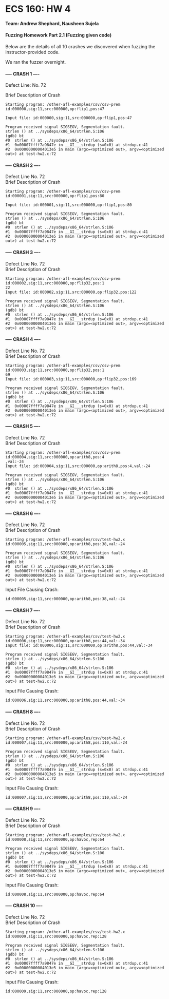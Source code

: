# ECS 160: HW 4
#### Team: Andrew Shephard, Nausheen Sujela


#### Fuzzing Homework Part 2.1 (Fuzzing given code)

Below are the details of all 10 crashes we discovered when fuzzing the instructor-provided code.

We ran the fuzzer overnight.

#### —- CRASH 1 —-  
    
Defect Line: No. 72  

Brief Description of Crash  
```
Starting program: /other-afl-examples/csv/csv-prem id:000000,sig:11,src:000000,op:flip1,pos:47

Input file: id:000000,sig:11,src:000000,op:flip1,pos:47

Program received signal SIGSEGV, Segmentation fault.
strlen () at ../sysdeps/x86_64/strlen.S:106
(gdb) bt
#0  strlen () at ../sysdeps/x86_64/strlen.S:106
#1  0x00007ffff7a9847e in __GI___strdup (s=0x0) at strdup.c:41
#2  0x00000000004013e5 in main (argc=<optimized out>, argv=<optimized out>) at test-hw2.c:72
```
#### —- CRASH 2 —-
Defect Line No. 72  
Brief Description of Crash  
```
Starting program: /other-afl-examples/csv/csv-prem id:000001,sig:11,src:000000,op:flip1,pos:80

Input file: id:000001,sig:11,src:000000,op:flip1,pos:80

Program received signal SIGSEGV, Segmentation fault.
strlen () at ../sysdeps/x86_64/strlen.S:106
(gdb) bt
#0  strlen () at ../sysdeps/x86_64/strlen.S:106
#1  0x00007ffff7a9847e in __GI___strdup (s=0x0) at strdup.c:41
#2  0x00000000004013e5 in main (argc=<optimized out>, argv=<optimized out>) at test-hw2.c:72
```
#### —- CRASH 3 —-
Defect Line No. 72  
Brief Description of Crash  
```
Starting program: /other-afl-examples/csv/csv-prem id:000002,sig:11,src:000000,op:flip32,pos:1
22
Input file: id:000002,sig:11,src:000000,op:flip32,pos:122

Program received signal SIGSEGV, Segmentation fault.
strlen () at ../sysdeps/x86_64/strlen.S:106
(gdb) bt
#0  strlen () at ../sysdeps/x86_64/strlen.S:106
#1  0x00007ffff7a9847e in __GI___strdup (s=0x0) at strdup.c:41
#2  0x00000000004013e5 in main (argc=<optimized out>, argv=<optimized out>) at test-hw2.c:72
```
#### —- CRASH 4 —-
Defect Line No. 72  
Brief Description of Crash  
```
Starting program: /other-afl-examples/csv/csv-prem id:000003,sig:11,src:000000,op:flip32,pos:1
69
Input file: id:000003,sig:11,src:000000,op:flip32,pos:169

Program received signal SIGSEGV, Segmentation fault.
strlen () at ../sysdeps/x86_64/strlen.S:106
(gdb) bt
#0  strlen () at ../sysdeps/x86_64/strlen.S:106
#1  0x00007ffff7a9847e in __GI___strdup (s=0x0) at strdup.c:41
#2  0x00000000004013e5 in main (argc=<optimized out>, argv=<optimized out>) at test-hw2.c:72
```
#### —- CRASH 5 —-
Defect Line No. 72  
Brief Description of Crash  
```
Starting program: /other-afl-examples/csv/csv-prem id:000004,sig:11,src:000000,op:arith8,pos:4
,val:-24
Input file: id:000004,sig:11,src:000000,op:arith8,pos:4,val:-24

Program received signal SIGSEGV, Segmentation fault.
strlen () at ../sysdeps/x86_64/strlen.S:106
(gdb) bt
#0  strlen () at ../sysdeps/x86_64/strlen.S:106
#1  0x00007ffff7a9847e in __GI___strdup (s=0x0) at strdup.c:41
#2  0x00000000004013e5 in main (argc=<optimized out>, argv=<optimized out>) at test-hw2.c:72
```

#### —- CRASH 6 —-
Defect Line No. 72  
Brief Description of Crash  
```
Starting program: /other-afl-examples/csv/test-hw2.x id:000005,sig:11,src:000000,op:arith8,pos:38,val:-24

Program received signal SIGSEGV, Segmentation fault.
strlen () at ../sysdeps/x86_64/strlen.S:106
(gdb) bt
#0  strlen () at ../sysdeps/x86_64/strlen.S:106
#1  0x00007ffff7a9847e in __GI___strdup (s=0x0) at strdup.c:41
#2  0x00000000004013e5 in main (argc=<optimized out>, argv=<optimized out>) at test-hw2.c:72
```
Input File Causing Crash: 
```
id:000005,sig:11,src:000000,op:arith8,pos:38,val:-24
```

#### —- CRASH 7 —-
Defect Line No. 72  
Brief Description of Crash  
```
Starting program: /other-afl-examples/csv/test-hw2.x id:000006,sig:11,src:000000,op:arith8,pos:44,val:-34
Input file: id:000006,sig:11,src:000000,op:arith8,pos:44,val:-34

Program received signal SIGSEGV, Segmentation fault.
strlen () at ../sysdeps/x86_64/strlen.S:106
(gdb) bt
#0  strlen () at ../sysdeps/x86_64/strlen.S:106
#1  0x00007ffff7a9847e in __GI___strdup (s=0x0) at strdup.c:41
#2  0x00000000004013e5 in main (argc=<optimized out>, argv=<optimized out>) at test-hw2.c:72
```
Input File Causing Crash: 
```
id:000006,sig:11,src:000000,op:arith8,pos:44,val:-34
```

#### —- CRASH 8 —-
Defect Line No. 72  
Brief Description of Crash  
```
Starting program: /other-afl-examples/csv/test-hw2.x id:000007,sig:11,src:000000,op:arith8,pos:110,val:-24

Program received signal SIGSEGV, Segmentation fault.
strlen () at ../sysdeps/x86_64/strlen.S:106
(gdb) bt
#0  strlen () at ../sysdeps/x86_64/strlen.S:106
#1  0x00007ffff7a9847e in __GI___strdup (s=0x0) at strdup.c:41
#2  0x00000000004013e5 in main (argc=<optimized out>, argv=<optimized out>) at test-hw2.c:72
```
Input File Causing Crash: 
```
id:000007,sig:11,src:000000,op:arith8,pos:110,val:-24
```

#### —- CRASH 9 —-
Defect Line No. 72  
Brief Description of Crash  
```
Starting program: /other-afl-examples/csv/test-hw2.x id:000008,sig:11,src:000000,op:havoc,rep:64

Program received signal SIGSEGV, Segmentation fault.
strlen () at ../sysdeps/x86_64/strlen.S:106
(gdb) bt
#0  strlen () at ../sysdeps/x86_64/strlen.S:106
#1  0x00007ffff7a9847e in __GI___strdup (s=0x0) at strdup.c:41
#2  0x00000000004013e5 in main (argc=<optimized out>, argv=<optimized out>) at test-hw2.c:72
```
Input File Causing Crash: 
```
id:000008,sig:11,src:000000,op:havoc,rep:64
```

#### —- CRASH 10 —-
Defect Line No. 72  
Brief Description of Crash  
```
Starting program: /other-afl-examples/csv/test-hw2.x id:000009,sig:11,src:000000,op:havoc,rep:128

Program received signal SIGSEGV, Segmentation fault.
strlen () at ../sysdeps/x86_64/strlen.S:106
(gdb) bt
#0  strlen () at ../sysdeps/x86_64/strlen.S:106
#1  0x00007ffff7a9847e in __GI___strdup (s=0x0) at strdup.c:41
#2  0x00000000004013e5 in main (argc=<optimized out>, argv=<optimized out>) at test-hw2.c:72
```
Input File Causing Crash: 
```
id:000009,sig:11,src:000000,op:havoc,rep:128
```


